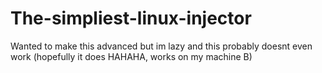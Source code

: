 # The-simpliest-linux-injector
Wanted to make this advanced but im lazy and this probably doesnt even work (hopefully it does HAHAHA, works on my machine B) 

